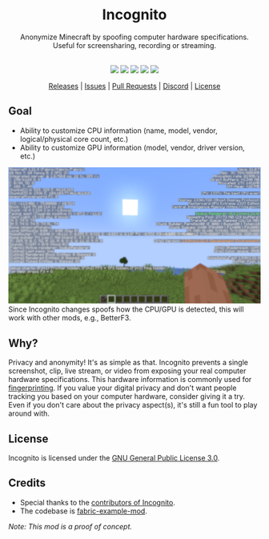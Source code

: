 <div align="center">
  <!-- Introduction -->
  <h1>Incognito</h1>
  Anonymize Minecraft by spoofing computer hardware specifications.
  <br>
  Useful for screensharing, recording or streaming. 
  <br><br>

  <!-- Badges & icons -->
[![](https://www.codefactor.io/repository/github/jonesdevelopment/incognito/badge/main)](https://www.codefactor.io/repository/github/jonesdevelopment/incognito/overview/main)
[![](https://img.shields.io/github/v/release/jonesdevelopment/incognito)](https://github.com/jonesdevelopment/incognito/releases)
[![](https://img.shields.io/github/issues/jonesdevelopment/incognito)](https://github.com/jonesdevelopment/incognito/issues)
[![](https://img.shields.io/discord/923308209769426994.svg?logo=discord)](https://jonesdev.xyz/discord)
[![](https://img.shields.io/badge/License-GPLv3-blue.svg)](https://www.gnu.org/licenses/gpl-3.0)
<br>
  <!-- Quick navigation -->
[Releases](https://github.com/jonesdevelopment/incognito/releases)
|
[Issues](https://github.com/jonesdevelopment/incognito/issues)
|
[Pull Requests](https://github.com/jonesdevelopment/incognito/pulls)
|
[Discord](https://jonesdev.xyz/discord)
|
[License](https://github.com/jonesdevelopment/incognito/?tab=readme-ov-file#license)
</div>

## Goal
* Ability to customize CPU information (name, model, vendor, logical/physical core count, etc.)
* Ability to customize GPU information (model, vendor, driver version, etc.)

<img src="showcase.png" alt="Showcase">
Since Incognito changes spoofs how the CPU/GPU is detected, this will work with other mods, e.g., BetterF3.

## Why?

Privacy and anonymity! It's as simple as that.
Incognito prevents a single screenshot, clip, live stream, or video from exposing your real computer hardware specifications.
This hardware information is commonly used for [fingerprinting](<https://en.wikipedia.org/wiki/Device_fingerprint>).
If you value your digital privacy and don't want people tracking you based on your computer hardware, consider giving it a try.
Even if you don't care about the privacy aspect(s), it's still a fun tool to play around with.

## License
Incognito is licensed under the [GNU General Public License 3.0](https://www.gnu.org/licenses/gpl-3.0.en.html).

## Credits
- Special thanks to the [contributors of Incognito](https://github.com/jonesdevelopment/incognito/graphs/contributors).
- The codebase is [fabric-example-mod](<https://github.com/FabricMC/fabric-example-mod>).

*Note: This mod is a proof of concept.*
